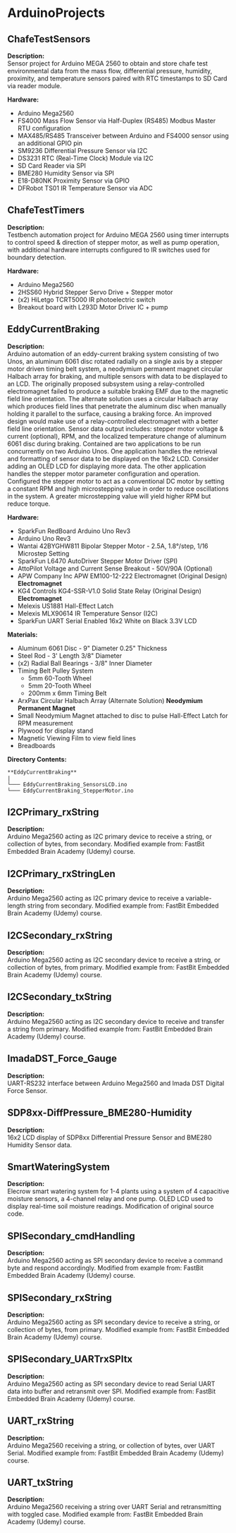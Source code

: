 # ArduinoProjects

## ChafeTestSensors
  **Description:** \
  Sensor project for Arduino MEGA 2560 to obtain and store chafe test environmental data from the mass flow, differential pressure,
  humidity, proximity, and temperature sensors paired with RTC timestamps to SD Card via reader module.
  
  **Hardware:**
  - Arduino Mega2560
  - FS4000 Mass Flow Sensor via Half-Duplex (RS485) Modbus Master RTU configuration 
  - MAX485/RS485 Transceiver between Arduino and FS4000 sensor using an additional GPIO pin
  - SM9236 Differential Pressure Sensor via I2C
  - DS3231 RTC (Real-Time Clock) Module via I2C
  - SD Card Reader via SPI
  - BME280 Humidity Sensor via SPI
  - E18-D80NK Proximity Sensor via GPIO
  - DFRobot TS01 IR Temperature Sensor via ADC 
    
## ChafeTestTimers
  **Description:** \
  Testbench automation project for Arduino MEGA 2560 using timer interrupts to control speed & direction of stepper motor, as well as pump
  operation, with additional hardware interrupts configured to IR switches used for boundary detection.

  **Hardware:**
  - Arduino Mega2560
  - 2HSS60 Hybrid Stepper Servo Drive + Stepper motor
  - (x2) HiLetgo TCRT5000 IR photoelectric switch
  - Breakout board with L293D Motor Driver IC + pump

## EddyCurrentBraking
  **Description:** \
  Arduino automation of an eddy-current braking system consisting of two Unos, an aluminum 6061 disc rotated radially on a single axis by a 
  stepper motor driven timing belt system, a neodymium permanent magnet circular Halbach array for braking, and multiple sensors with data to 
  be displayed to an LCD. The originally proposed subsystem using a relay-controlled electromagnet failed to produce a suitable braking EMF due 
  to the magnetic field line orientation. The alternate solution uses a circular Halbach array which produces field lines that penetrate the 
  aluminum disc when manually holding it parallel to the surface, causing a braking force. An improved design would make use of a relay-controlled 
  electromagnet with a better field line orientation. Sensor data output includes: stepper motor voltage & current (optional), RPM, and the 
  localized temperature change of aluminum 6061 disc during braking. Contained are two applications to be run concurrently on two Arduino Unos. 
  One application handles the retrieval and formatting of sensor data to be displayed on the 16x2 LCD. Consider adding an OLED LCD for displaying 
  more data. The other application handles the stepper motor parameter configuration and operation. Configured the stepper motor to act as a 
  conventional DC motor by setting a constant RPM and high microstepping value in order to reduce oscillations in the system. A greater microstepping 
  value will yield higher RPM but reduce torque.      
  
  **Hardware:**
  - SparkFun RedBoard Arduino Uno Rev3
  - Arduino Uno Rev3
  - Wantai 42BYGHW811 Bipolar Stepper Motor - 2.5A, 1.8°/step, 1/16 Microstep Setting
  - SparkFun L6470 AutoDriver Stepper Motor Driver (SPI)
  - AttoPilot Voltage and Current Sense Breakout - 50V/90A (Optional)
  - APW Company Inc APW EM100-12-222 Electromagnet (Original Design) **Electromagnet**
  - KG4 Controls KG4-SSR-V1.0 Solid State Relay (Original Design) **Electromagnet**
  - Melexis US1881 Hall-Effect Latch 
  - Melexis MLX90614 IR Temperature Sensor (I2C)
  - SparkFun UART Serial Enabled 16x2 White on Black 3.3V LCD

  **Materials:**
  - Aluminum 6061 Disc - 9" Diameter 0.25" Thickness 
  - Steel Rod - 3' Length 3/8" Diameter
  - (x2) Radial Ball Bearings - 3/8" Inner Diameter
  - Timing Belt Pulley System
	 - 5mm 60-Tooth Wheel
	 - 5mm 20-Tooth Wheel
	 - 200mm x 6mm Timing Belt
  - ArxPax Circular Halbach Array (Alternate Solution) **Neodymium Permanent Magnet**
  - Small Neodymium Magnet attached to disc to pulse Hall-Effect Latch for RPM measurement
  - Plywood for display stand
  - Magnetic Viewing Film to view field lines
  - Breadboards

**Directory Contents:**
```
**EddyCurrentBraking**
|
└─── EddyCurrentBraking_SensorsLCD.ino
└─── EddyCurrentBraking_StepperMotor.ino
```

## I2CPrimary_rxString
 **Description:** \
 Arduino Mega2560 acting as I2C primary device to receive a string, or collection of bytes, from secondary. 
 Modified example from: FastBit Embedded Brain Academy (Udemy) course.

## I2CPrimary_rxStringLen
 **Description:** \
 Arduino Mega2560 acting as I2C primary device to receive a variable-length string from secondary. 
 Modified example from: FastBit Embedded Brain Academy (Udemy) course.
 
## I2CSecondary_rxString
 **Description:** \
 Arduino Mega2560 acting as I2C secondary device to receive a string, or collection of bytes, from primary. 
 Modified example from: FastBit Embedded Brain Academy (Udemy) course.
 
## I2CSecondary_txString
 **Description:** \
 Arduino Mega2560 acting as I2C secondary device to receive and transfer a string from primary. 
 Modified example from: FastBit Embedded Brain Academy (Udemy) course.

## ImadaDST_Force_Gauge
  **Description:** \
  UART-RS232 interface between Arduino Mega2560 and Imada DST Digital Force Sensor.

## SDP8xx-DiffPressure_BME280-Humidity
  **Description:** \
  16x2 LCD display of SDP8xx Differential Pressure Sensor and BME280 Humidity Sensor data.

## SmartWateringSystem
  **Description:** \
  Elecrow smart watering system for 1-4 plants using a system of 4 capacitive moisture sensors, a 4-channel relay and one pump. OLED LCD used to 
  display real-time soil moisture readings. Modification of original source code.
  
## SPISecondary_cmdHandling
  **Description:** \
  Arduino Mega2560 acting as SPI secondary device to receive a command byte and respond accordingly. 
  Modified from example from: FastBit Embedded Brain Academy (Udemy) course.

## SPISecondary_rxString
  **Description:** \
  Arduino Mega2560 acting as SPI secondary device to receive a string, or collection of bytes, from primary. 
  Modified example from: FastBit Embedded Brain Academy (Udemy) course.

## SPISecondary_UARTrxSPItx
  **Description:** \
  Arduino Mega2560 acting as SPI secondary device to read Serial UART data into buffer and retransmit over SPI. 
  Modified example from: FastBit Embedded Brain Academy (Udemy) course.

## UART_rxString
  **Description:** \
  Arduino Mega2560 receiving a string, or collection of bytes, over UART Serial.
  Modified example from: FastBit Embedded Brain Academy (Udemy) course.
  
## UART_txString
  **Description:** \
  Arduino Mega2560 receiving a string over UART Serial and retransmitting with toggled case. 
  Modified example from: FastBit Embedded Brain Academy (Udemy) course.
